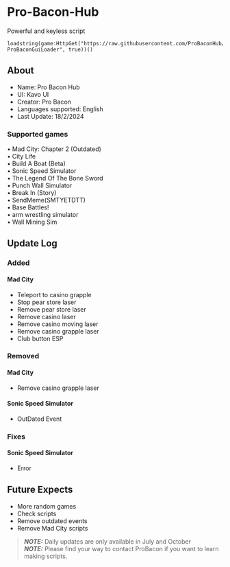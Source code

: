 # Pro-Bacon-Hub
Powerful and keyless script
```
loadstring(game:HttpGet("https://raw.githubusercontent.com/ProBaconHub/ProBaconGUI/main/-ProBaconGuiLoader", true))()
```

## About
+ Name: Pro Bacon Hub
+ UI: Kavo UI
+ Creator: Pro Bacon
+ Languages supported: English
+ Last Update: 18/2/2024

### Supported games
• Mad City: Chapter 2 (Outdated)  
• City Life  
• Build A Boat (Beta)  
• Sonic Speed Simulator  
• The Legend Of The Bone Sword  
• Punch Wall Simulator  
• Break In (Story)  
• SendMeme(SMTYETDTT)  
• Base Battles!  
• arm wrestling simulator  
• Wall Mining Sim  

## Update Log
### Added
#### Mad City
+ Teleport to casino grapple
+ Stop pear store laser
+ Remove pear store laser
+ Remove casino laser
+ Remove casino moving laser
+ Remove casino grapple laser
+ Club button ESP

### Removed
#### Mad City
+ Remove casino grapple laser
#### Sonic Speed Simulator
+ OutDated Event
### Fixes
#### Sonic Speed Simulator
+ Error
## Future Expects
+ More random games
+ Check scripts
+ Remove outdated events
+ Remove Mad City scripts

> **_NOTE:_** Daily updates are only available in July and October  
> **_NOTE:_** Please find your way to contact ProBacon if you want to learn making scripts.
